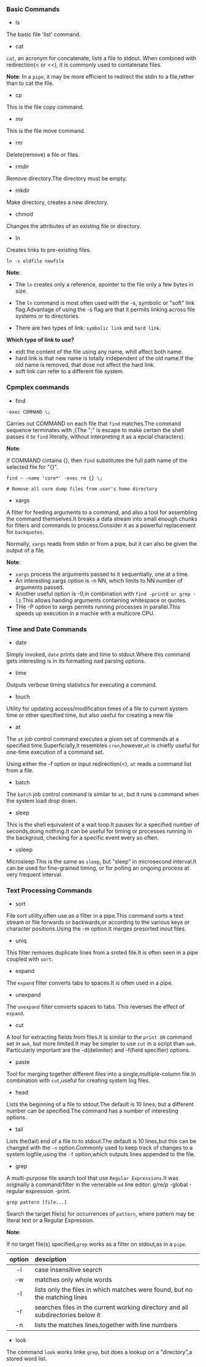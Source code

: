### Basic Commands

- ls

The basic file 'list' command.

- cat

`cat`, an acronym for concatenate, lists a file to stdout. When combined with redirection(< or <<), it is commonly used to contatenate files.

**Note**: In a `pipe`, it may be more efficient to redirect the stdin to a file,rether than to cat the file.

- cp

This is the file copy command.

- mv

This is the file move command.

- rm

Delete(remove) a file or files.

- rmdir

Remove directory.The directory must be empty.

- mkdir

Make directory, creates a new directory.

- chmod

Changes the attributes of an existing file or directory.

- ln

Creates links to pre-existing files.

```shell
ln -s oldfile newfile
```


**Note**:

- The `ln` creates only a reference, apointer to the file only a few bytes in size.

- The `ln` command is most often used with the -s, symbolic or "soft" link flag.Advantage of using the -s flag are that it permits linking across file systems or to directories.

- There are two types of link: `symbolic link` and `hard link`.

**Which type of link to use?**

- eidt the content of the file using any name, whill affect both name.
- hard link is that new name is totally independent of the old name.If the old name is removed, that dose not affect the hard link.
- soft link can refer to a different file system.

### Cpmplex commands

- find

`-exec COMMAND \;`

Carries out COMMAND on each file that `find` matches.The command sequence terminates with ;(The ";" is escape to make certain the shell passes it to `find` literally, without interpreting it as a epcial characters).

**Note**:

If COMMAND cintains {}, then `find` substitutes the full path name of the selected file for "{}".

```shell
find ~ -name 'core*' -exec rm {} \;

# Remove all core dump files from user's home directory
```

- xargs

A filter for feeding arguments to a command, and also a tool for assembling the command themselves.It breaks a data stream into small enough chunks for filters and commands to process.Consider it as a powerful replacement for `backquotes`.

Normally, `xargs` reads from stdin or from a pipe, but it can also be given the output of a file.

**Note**:

- `xargs` process the arguments passed to it sequentially, one at a time.
- An interesting xargs option is -n NN, which limits to NN number of arguments passed.
- Another useful option is -0,in combination with `find -print0 or grep -lz`.This allows handing arguments containing whitespace or quotes.
- THe -P option to xargs permits running processes in parallel.This speeds up execution in a machie with a multicore CPU.

### Time and Date Commands

- date

Simply invoked, `date` prints date and time to stdout.Where this command gets interesting is in its formatting nad parsing options.

- time

Outputs verbose timing statistics for executing a command.

- touch

Utility for updating access/modification times of a file to current system time or other specified time, but also useful for creating a new file

- at

The `at` job control command executes a given set of commands at a specified time.Superficially,it resembles `cron`,however,`at` is chiefly useful for one-time execution of a command set.

Using either the -f option or input redirection(<), `at` reads a command list from a file.

- batch

The `batch` job control command is similar to `at`, but it runs a command when the system load drop down.

- sleep

This is the shell equivalent of a wait loop.It pauses for a specified number of seconds,doing nothing.It can be useful for timing or processes running in the backgroud, checking for a specific event every so often.

- usleep

Microsleep.This is the same as `sleep`, but "sleep" in microsecond interval.It can be used for fine-grained timing, or for polling an ongoing process at very frequent interval.


### Text Processing Commands

- sort

File sort utility,often use as a filter in a pipe.This command sorts a text stream or file forwards or backwards,or according to the various keys or character positions.Using the -m option.It merges  presorted inout files.

- uniq

This filter removes duplicate lines from a sroted file.It is often seen in a pipe coupled with `sort`.

- expand

The `expand` filter converts tabs to spaces.It is often used in a pipe.

- unexpand

The `unexpand` filter converts spaces to tabs. This reverses the effect of `expand`.

- cut 

A tool for extracting fields from files.It is similar to the `print $N` command set in `awk`, but more limited.It may be simpler to use `cut` in a script than `awk`. Particularly important are the -d(delimiter) and -f(field specifier) options.

- paste

Tool for merging together different files into a single,multiple-column file.In combination with `cut`,useful for creating system log files.

- head

Lists the beginning of a file to stdout.The default is 10 lines, but a different number can be specified.The command has a number of interesting options.

- tail

Lists the(tail) end of a file to to stdout.The default is 10 lines,but this can be changed with the `-n` option.Commonly used to keep track of changes to a system logfile,using the `-f` option,which outputs lines appended to the file.

- grep

A multi-purpose file search tool that use `Regular Expressions`.It was originally a command/filter in the venerable `ed` line editor: g/re/p -global -regular expression -print.

`grep pattern [file...]`

Search the target file(s) for occurrences of `pattern`, where pattern may be literal text or a Regular Expression.

**Note**:

If no target file(s) specified,`grep` works as a filter on stdout,as in a `pipe`.

|option|desciption|
|:---:|:---|
|-i|case insensitive search|
|-w|matches only whole words|
|-l|lists only the files in which matches were found, but no the matching lines|
|-r|searches files in the current working directory and all subdirectories below it|
|-n|lists the matches lines,together with line numbers|

- look

The command `look` works linke `grep`, but does a lookup on a "directory",a stored word list.
